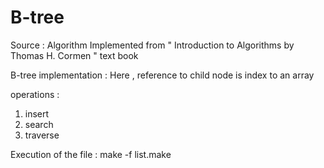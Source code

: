 # B-tree

Source : 
  Algorithm Implemented from " Introduction to Algorithms by Thomas H. Cormen " text book

B-tree implementation  :
  Here , reference to child node is index to an array 

operations : 

1) insert 
2) search 
3) traverse 

Execution of the file :
  make -f list.make
